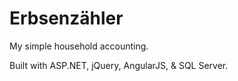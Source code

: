 # Erbsenzähler

My simple household accounting.

Built with ASP.NET, jQuery, AngularJS, & SQL Server.